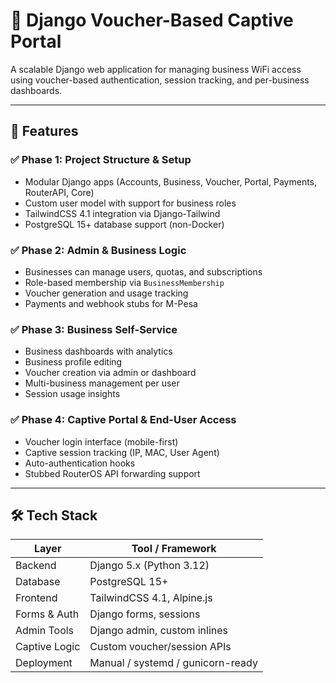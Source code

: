 # 🎫 Django Voucher-Based Captive Portal

A scalable Django web application for managing business WiFi access using voucher-based authentication, session tracking, and per-business dashboards.

---

## 📌 Features

### ✅ Phase 1: Project Structure & Setup
- Modular Django apps (Accounts, Business, Voucher, Portal, Payments, RouterAPI, Core)
- Custom user model with support for business roles
- TailwindCSS 4.1 integration via Django-Tailwind
- PostgreSQL 15+ database support (non-Docker)

### ✅ Phase 2: Admin & Business Logic
- Businesses can manage users, quotas, and subscriptions
- Role-based membership via `BusinessMembership`
- Voucher generation and usage tracking
- Payments and webhook stubs for M-Pesa

### ✅ Phase 3: Business Self-Service
- Business dashboards with analytics
- Business profile editing
- Voucher creation via admin or dashboard
- Multi-business management per user
- Session usage insights

### ✅ Phase 4: Captive Portal & End-User Access
- Voucher login interface (mobile-first)
- Captive session tracking (IP, MAC, User Agent)
- Auto-authentication hooks
- Stubbed RouterOS API forwarding support

---

## 🛠 Tech Stack

| Layer         | Tool / Framework      |
|---------------|------------------------|
| Backend       | Django 5.x (Python 3.12) |
| Database      | PostgreSQL 15+         |
| Frontend      | TailwindCSS 4.1, Alpine.js |
| Forms & Auth  | Django forms, sessions |
| Admin Tools   | Django admin, custom inlines |
| Captive Logic | Custom voucher/session APIs |
| Deployment    | Manual / systemd / gunicorn-ready |
